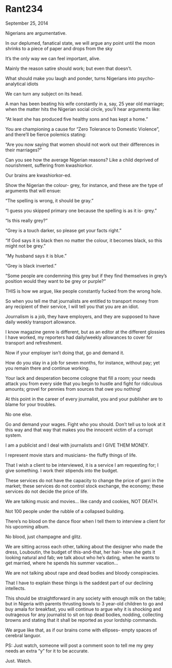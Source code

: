 # Rant234


September 25, 2014

Nigerians are argumentative.

In our deplumed, fanatical state, we will argue any point until the moon shrinks to a piece of paper and drops from the sky

It’s the only way we can feel important, alive.

Mainly the reason satire should work; but even that doesn’t.

What should make you laugh and ponder, turns Nigerians into psycho-analytical idiots

We can turn any subject on its head.

A man has been beating his wife constantly in a, say, 25 year old marriage; when the matter hits the Nigerian social circle, you’ll hear arguments like:

“At least she has produced five healthy sons and has kept a home.”

You are championing a cause for “Zero Tolerance to Domestic Violence”, and there’ll be fierce polemics stating: 

“Are you now saying that women should not work out their differences in their marriages?”

Can you see how the average Nigerian reasons? Like a child deprived of nourishment, suffering from kwashiorkor.

Our brains are kwashiorkor-ed.

Show the Nigerian the colour- grey, for instance,  and these are the type of arguments that will ensue:

“The spelling is wrong, it should be gray.”

“I guess you skipped primary one because the spelling is as it is- grey.”

“Is this really grey?”

“Grey is a touch darker, so please get your facts right.”

“If God says it is black then no matter the colour, it becomes black, so this might not be grey.”

“My husband says it is blue.”

“Grey is black inverted.”

“Some people are condemning this grey but if they find themselves in grey’s position would they want to be grey or purple?”

THIS is how we argue, like people constantly fucked from the wrong hole.

So when you tell me that journalists are entitled to transport money from any recipient of their service, I will tell you that you are an idiot.

Journalism is a job, they have employers, and they are supposed to have daily weekly transport allowance.

I know magazine genre is different, but as an editor at the different glossies I have worked, my reporters had daily/weekly allowances to cover for transport and refreshment.

Now if your employer isn’t doing that, go and demand it.

How do you stay in a job for seven months, for instance, without pay; yet you remain there and continue working. 

Your lack and desperation become cologne that fill a room; your needs attack you from every side that you begin to hustle and fight for ridiculous amounts; grovel for pennies from sources that owe you nothing!

At this point in the career of every journalist, you and your publisher are to blame for your troubles.

No one else. 

Go and demand your wages. Fight who you should. Don’t tell us to look at it this way and that way that makes you the innocent victim of a corrupt system.

I am a publicist and I deal with journalists and I GIVE THEM MONEY.

I represent movie stars and musicians- the fluffy things of life. 

That I wish a client to be interviewed, it is a service I am requesting for; I give something. I work their stipends into the budget.

These services do not have the capacity to change the price of garri in the market; these services do not control stock exchange, the economy; these services do not decide the price of life.

We are talking music and movies… like candy and cookies, NOT DEATH.

Not 100 people under the rubble of a collapsed building.

There’s no blood on the dance floor when I tell them to interview a client for his upcoming album.

No blood, just champagne and glitz.

We are sitting across each other, talking about the designer who made the dress, Louboutin, the budget of this-and-that, her hair- how she gets it looking natural and fab; we talk about who he’s dating, when he wants to get married, where he spends his summer vacation…

We are not talking about rape and dead bodies and bloody conspiracies.

That I have to explain these things is the saddest part of our declining intellects.

This should be straightforward in any society with enough milk on the table; but in Nigeria with parents thrusting bowls to 3 year-old children to go and buy amala for breakfast, you will continue to argue why it is shocking and outrageous for any journalist to sit on top dead bodies, nodding, collecting browns and stating that it shall be reported as your lordship commands.

We argue like that, as if our brains come with ellipses- empty spaces of cerebral languor.

PS: Just watch, someone will post a comment soon to tell me my grey needs an extra “y” for it to be accurate. 

Just. Watch.